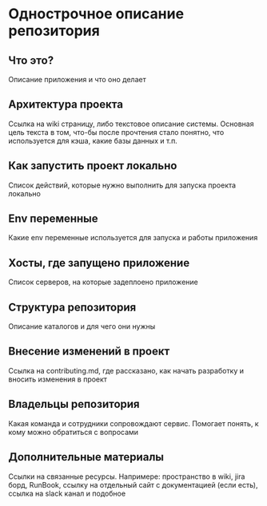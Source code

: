 # Однострочное описание репозитория

## Что это?
Описание приложения и что оно делает


## Архитектура проекта
Ссылка на wiki страницу, либо текстовое описание системы. Основная цель
текста в том, что-бы после прочтения стало понятно, что используется для
кэша, какие базы данных и т.п.


## Как запустить проект локально
Список действий, которые нужно выполнить для запуска проекта локально


## Env переменные
Какие env переменные используется для запуска и работы приложения


## Хосты, где запущено приложение
Список серверов, на которые задеплоено приложение


## Структура репозитория
Описание каталогов и для чего они нужны


## Внесение изменений в проект
Ссылка на contributing.md, где рассказано, как начать разработку и вносить
изменения в проект


## Владельцы репозитория
Какая команда и сотрудники сопровождают сервис. Помогает понять, к кому
можно обратиться с вопросами


## Дополнительные материалы
Ссылки на связанные ресурсы. Напримере: пространство в wiki, jira борд,
RunBook, ссылку на отдельный сайт с документацией (если есть), ссылка на
slack канал и подобное
